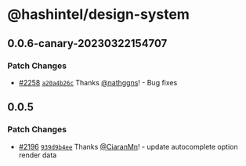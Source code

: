 # @hashintel/design-system

## 0.0.6-canary-20230322154707

### Patch Changes

- [#2258](https://github.com/hashintel/hash/pull/2258) [`a20a4b26c`](https://github.com/hashintel/hash/commit/a20a4b26ccd0259774214a643148bd9fcda5e2ad) Thanks [@nathggns](https://github.com/nathggns)! - Bug fixes

## 0.0.5

### Patch Changes

- [#2196](https://github.com/hashintel/hash/pull/2196) [`939d9b4ee`](https://github.com/hashintel/hash/commit/939d9b4ee5859ad00ce152dbb9c1ab4d1806460c) Thanks [@CiaranMn](https://github.com/CiaranMn)! - update autocomplete option render data
